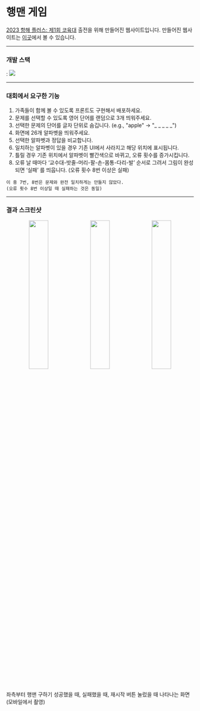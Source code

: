 # 행맨 게임
[2023 항해 플러스: 제1회 코육대](https://hanghaeplus-coyukdae.oopy.io/#1b467c7185e94a3295dc4a72a05ea3b2) 출전을 위해 만들어진 웹사이트입니다.
만들어진 웹사이트는 [이곳](https://hongyeseul.github.io/hangman-1st-coyukdae/)에서 볼 수 있습니다.

---
### 개발 스택
\:  <img src="https://img.shields.io/badge/React-61DAFB?style=flat-square&logo=React&logoColor=white"/>

---
### 대회에서 요구한 기능
1. 가족들이 함께 볼 수 있도록 프론트도 구현해서 배포하세요.
2. 문제를 선택할 수 있도록 영어 단어를 랜덤으로 3개 띄워주세요.
3. 선택한 문제의 단어를 글자 단위로 숨깁니다. (e.g., "apple" -> "_ _ _ _ _")
4. 화면에 26개 알파벳을 띄워주세요.
5. 선택한 알파벳과 정답을 비교합니다.
6. 일치하는 알파벳이 있을 경우 기존 UI에서 사라지고 해당 위치에 표시됩니다.
7. 틀릴 경우 기존 위치에서 알파벳이 빨간색으로 바뀌고, 오류 횟수를 증가시킵니다.
8. 오류 날 때마다 ‘교수대-밧줄-머리-팔-손-몸통-다리-발’ 순서로 그려서 그림이 완성되면 ‘실패’ 를 띄웁니다. (오류 횟수 8번 이상은 실패)

``` 
이 중 7번, 8번은 문제와 완전 일치하게는 만들지 않았다.
(오류 횟수 8번 이상일 때 실패하는 것은 동일)
```

---

### 결과 스크린샷

<!-- ![성공](https://github.com/HongYeseul/hangman-1st-coyukdae/assets/50395809/2a263348-5fad-414e-8226-4fdbc6a5ef6a)
![재시작](https://github.com/HongYeseul/hangman-1st-coyukdae/assets/50395809/10e93613-4233-4d50-ae7f-6eea3f7512a6)
![실패](https://github.com/HongYeseul/hangman-1st-coyukdae/assets/50395809/f6bf7a9c-fc3a-4fef-912e-2d4bb7194dbc) -->


<p align="center">
  <img src="https://github.com/HongYeseul/hangman-1st-coyukdae/assets/50395809/2a263348-5fad-414e-8226-4fdbc6a5ef6a" align="center" width="32%">
  <img src="https://github.com/HongYeseul/hangman-1st-coyukdae/assets/50395809/f6bf7a9c-fc3a-4fef-912e-2d4bb7194dbc" align="center" width="32%">
  <img src="https://github.com/HongYeseul/hangman-1st-coyukdae/assets/50395809/10e93613-4233-4d50-ae7f-6eea3f7512a6" align="center" width="32%">
</p>
좌측부터 행맨 구하기 성공했을 때, 실패했을 때, 재시작 버튼 눌렀을 때 나타나는 화면(모바일에서 촬영)